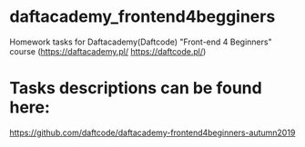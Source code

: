 # daftacademy_frontend4begginers
Homework tasks for Daftacademy(Daftcode) "Front-end 4 Beginners" course
(https://daftacademy.pl/
https://daftcode.pl/)

# Tasks descriptions can be found here:
https://github.com/daftcode/daftacademy-frontend4beginners-autumn2019

